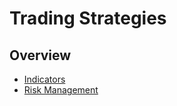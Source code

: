 # Trading Strategies

## Overview
- [Indicators](trading/indicators.md)
- [Risk Management](trading/risk-management.md)
